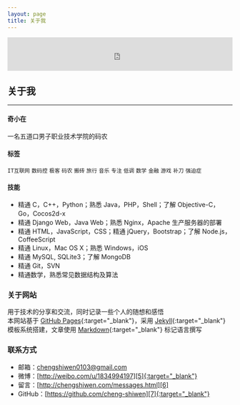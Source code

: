 ```yaml
---
layout: page
title: 关于我
---
```


<iframe width="100%" height="75" class="share_self" frameborder="0" scrolling="no" src="http://widget.weibo.com/weiboshow/index.php?language=&width=0&height=75&fansRow=1&ptype=1&speed=0&skin=5&isTitle=0&noborder=0&isWeibo=0&isFans=0&uid=1834994197&verifier=09d0e2bb&dpc=1"></iframe>
<h2>关于我</h2>
<hr style="FILTER: alpha(opacity=100,finishopacity=0,style=3)" color="#e8e8e8" size="3" />

#### 奇小在

一名五道口男子职业技术学院的码农

#### 标签

`IT互联网` `数码控` `极客` `码农` `搬砖` `旅行` `音乐` `专注` `低调` `数学` `金融` `游戏` `补刀` `强迫症`

#### 技能

 - 精通 C，C++，Python；熟悉 Java，PHP，Shell；了解 Objective-C，Go，Cocos2d-x
 - 精通 Django Web，Java Web；熟悉 Nginx，Apache 生产服务器的部署
 - 精通 HTML，JavaScript，CSS；精通 jQuery，Bootstrap；了解 Node.js，CoffeeScript
 - 精通 Linux，Mac OS X；熟悉 Windows，iOS
 - 精通 MySQL, SQLite3；了解 MongoDB
 - 精通 Git，SVN
 - 精通数学，熟悉常见数据结构及算法


### 关于网站

用于技术的分享和交流，同时记录一些个人的随想和感悟<br>
本网站基于 [GitHub Pages][1]{:target="_blank"}，采用 [Jekyll][2]{:target="_blank"} 模板系统搭建，文章使用 [Markdown][3]{:target="_blank"} 标记语言撰写


### 联系方式

 - 邮箱：[chengshiwen0103@gmail.com][4]
 - 微博：[http://weibo.com/u/1834994197][5]{:target="_blank"}
 - 留言：[http://chengshiwen.com/messages.html][6]
 - GitHub：[https://github.com/cheng-shiwen][7]{:target="_blank"}


[1]:    https://pages.github.com
[2]:    http://jekyllrb.com
[3]:    http://daringfireball.net/projects/markdown/syntax
[4]:    mailto:chengshiwen0103@gmail.com
[5]:    http://weibo.com/u/1834994197
[6]:    /messages.html
[7]:    https://github.com/cheng-shiwen
